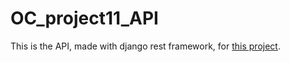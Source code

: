 # OC_project11_API

This is the API, made with django rest framework, for [this project](https://github.com/Rouizi/OC_project11).